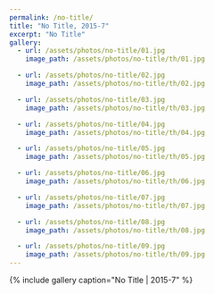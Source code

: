 ```yaml
---
permalink: /no-title/
title: "No Title, 2015-7"
excerpt: "No Title"
gallery:
  - url: /assets/photos/no-title/01.jpg
    image_path: /assets/photos/no-title/th/01.jpg

  - url: /assets/photos/no-title/02.jpg
    image_path: /assets/photos/no-title/th/02.jpg

  - url: /assets/photos/no-title/03.jpg
    image_path: /assets/photos/no-title/th/03.jpg

  - url: /assets/photos/no-title/04.jpg
    image_path: /assets/photos/no-title/th/04.jpg

  - url: /assets/photos/no-title/05.jpg
    image_path: /assets/photos/no-title/th/05.jpg

  - url: /assets/photos/no-title/06.jpg
    image_path: /assets/photos/no-title/th/06.jpg

  - url: /assets/photos/no-title/07.jpg
    image_path: /assets/photos/no-title/th/07.jpg

  - url: /assets/photos/no-title/08.jpg
    image_path: /assets/photos/no-title/th/08.jpg

  - url: /assets/photos/no-title/09.jpg
    image_path: /assets/photos/no-title/th/09.jpg
---
```


{% include gallery caption="No Title \| 2015-7" %}
